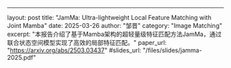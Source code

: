 ---
layout: post
title: "JamMa: Ultra-lightweight Local Feature Matching with Joint Mamba"
date: 2025-03-26
author: "邹晋"
category: "Image Matching"
excerpt: "本报告介绍了基于Mamba架构的超轻量级特征匹配方法JamMa，通过联合状态空间模型实现了高效的局部特征匹配。"
paper_url: "https://arxiv.org/abs/2503.03437"
#slides_url: "/files/slides/jamma-2025.pdf"
